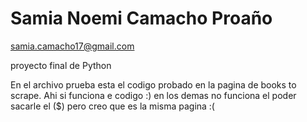 # Samia Noemi Camacho Proaño

samia.camacho17@gmail.com

proyecto final de Python 

En el archivo prueba esta el codigo probado en la pagina de books to scrape. Ahi si funciona e codigo :) 
en los demas no funciona el poder sacarle el ($) pero creo que es la misma pagina :( 


